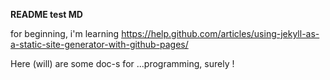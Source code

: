 **README test MD**

for beginning, i'm learning https://help.github.com/articles/using-jekyll-as-a-static-site-generator-with-github-pages/ 

Here (will) are some doc-s for ...programming, surely !
